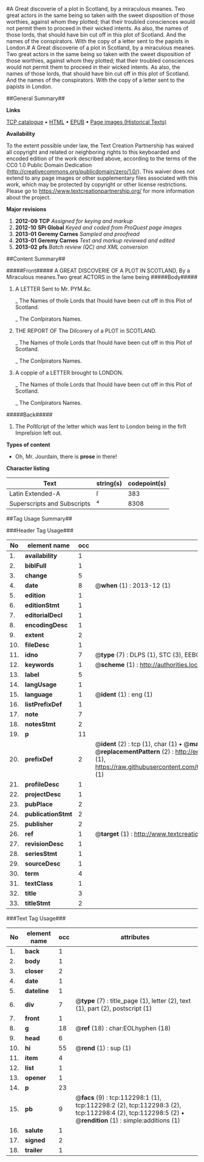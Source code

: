 #A Great discoverie of a plot in Scotland, by a miraculous meanes. Two great actors in the same being so taken with the sweet disposition of those worthies, against whom they plotted; that their troubled consciences would not permit them to proceed in their wicked intents. As also, the names of those lords, that should have bin cut off in this plot of Scotland. And the names of the conspirators. With the copy of a letter sent to the papists in London.#
A Great discoverie of a plot in Scotland, by a miraculous meanes. Two great actors in the same being so taken with the sweet disposition of those worthies, against whom they plotted; that their troubled consciences would not permit them to proceed in their wicked intents. As also, the names of those lords, that should have bin cut off in this plot of Scotland. And the names of the conspirators. With the copy of a letter sent to the papists in London.

##General Summary##

**Links**

[TCP catalogue](http://www.ota.ox.ac.uk/tcp/)  • 
[HTML](http://tei.it.ox.ac.uk/tcp/Texts-HTML/free/A85/A85587.html)  • 
[EPUB](http://tei.it.ox.ac.uk/tcp/Texts-EPUB/free/A85/A85587.epub) • 
[Page images (Historical Texts)](https://historicaltexts.jisc.ac.uk/eebo-99860184e)

**Availability**

To the extent possible under law, the Text Creation Partnership has waived all copyright and related or neighboring rights to this keyboarded and encoded edition of the work described above, according to the terms of the CC0 1.0 Public Domain Dedication (http://creativecommons.org/publicdomain/zero/1.0/). This waiver does not extend to any page images or other supplementary files associated with this work, which may be protected by copyright or other license restrictions. Please go to https://www.textcreationpartnership.org/ for more information about the project.

**Major revisions**

1. __2012-09__ __TCP__ *Assigned for keying and markup*
1. __2012-10__ __SPi Global__ *Keyed and coded from ProQuest page images*
1. __2013-01__ __Geremy Carnes__ *Sampled and proofread*
1. __2013-01__ __Geremy Carnes__ *Text and markup reviewed and edited*
1. __2013-02__ __pfs__ *Batch review (QC) and XML conversion*

##Content Summary##

#####Front#####
A GREAT DISCOVERIE OF A PLOT IN SCOTLAND, By a Miraculous meanes.Two great ACTORS in the ſame being 
#####Body#####

1. A LETTER Sent to Mr. PYM.&c.

    _ The Names of thoſe Lords that ſhould have been cut off in this Plot of Scotland.

    _ The Conſpirators Names.

1. THE REPORT OF The Diſcorery of a PLOT in SCOTLAND.

    _ The Names of thoſe Lords that ſhould have been cut off in this Plot of Scotland.

    _ The Conſpirators Names.

1. A coppie of a LETTER brought to LONDON.

    _ The Names of thoſe Lords that ſhould have been cut off in this Plot of Scotland.

    _ The Conſpirators Names.

#####Back#####

1. The Poſtſcript of the letter which was ſent to London being in the firſt Impreſsion left out.

**Types of content**

  * Oh, Mr. Jourdain, there is **prose** in there!

**Character listing**


|Text|string(s)|codepoint(s)|
|---|---|---|
|Latin Extended-A|ſ|383|
|Superscripts             and Subscripts|⁴|8308|

##Tag Usage Summary##

###Header Tag Usage###

|No|element name|occ|attributes|
|---|---|---|---|
|1.|__availability__|1||
|2.|__biblFull__|1||
|3.|__change__|5||
|4.|__date__|8| @__when__ (1) : 2013-12 (1)|
|5.|__edition__|1||
|6.|__editionStmt__|1||
|7.|__editorialDecl__|1||
|8.|__encodingDesc__|1||
|9.|__extent__|2||
|10.|__fileDesc__|1||
|11.|__idno__|7| @__type__ (7) : DLPS (1), STC (3), EEBO-CITATION (1), PROQUEST (1), VID (1)|
|12.|__keywords__|1| @__scheme__ (1) : http://authorities.loc.gov/ (1)|
|13.|__label__|5||
|14.|__langUsage__|1||
|15.|__language__|1| @__ident__ (1) : eng (1)|
|16.|__listPrefixDef__|1||
|17.|__note__|7||
|18.|__notesStmt__|2||
|19.|__p__|11||
|20.|__prefixDef__|2| @__ident__ (2) : tcp (1), char (1)  •  @__matchPattern__ (2) : ([0-9\-]+):([0-9IVX]+) (1), (.+) (1)  •  @__replacementPattern__ (2) : http://eebo.chadwyck.com/downloadtiff?vid=$1&page=$2 (1), https://raw.githubusercontent.com/textcreationpartnership/Texts/master/tcpchars.xml#$1 (1)|
|21.|__profileDesc__|1||
|22.|__projectDesc__|1||
|23.|__pubPlace__|2||
|24.|__publicationStmt__|2||
|25.|__publisher__|2||
|26.|__ref__|1| @__target__ (1) : http://www.textcreationpartnership.org/docs/. (1)|
|27.|__revisionDesc__|1||
|28.|__seriesStmt__|1||
|29.|__sourceDesc__|1||
|30.|__term__|4||
|31.|__textClass__|1||
|32.|__title__|3||
|33.|__titleStmt__|2||


###Text Tag Usage###

|No|element name|occ|attributes|
|---|---|---|---|
|1.|__back__|1||
|2.|__body__|1||
|3.|__closer__|2||
|4.|__date__|1||
|5.|__dateline__|1||
|6.|__div__|7| @__type__ (7) : title_page (1), letter (2), text (1), part (2), postscript (1)|
|7.|__front__|1||
|8.|__g__|18| @__ref__ (18) : char:EOLhyphen (18)|
|9.|__head__|6||
|10.|__hi__|55| @__rend__ (1) : sup (1)|
|11.|__item__|4||
|12.|__list__|1||
|13.|__opener__|1||
|14.|__p__|23||
|15.|__pb__|9| @__facs__ (9) : tcp:112298:1 (1), tcp:112298:2 (2), tcp:112298:3 (2), tcp:112298:4 (2), tcp:112298:5 (2)  •  @__rendition__ (1) : simple:additions (1)|
|16.|__salute__|1||
|17.|__signed__|2||
|18.|__trailer__|1||

